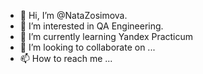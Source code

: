 - 👋 Hi, I’m @NataZosimova.
- 👀 I’m interested in QA Engineering.
- 🌱 I’m currently learning Yandex Practicum
- 💞️ I’m looking to collaborate on ...
- 📫 How to reach me ...

<!---
NataZosimova/NataZosimova is a ✨ special ✨ repository because its `README.md` (this file) appears on your GitHub profile.
You can click the Preview link to take a look at your changes.
--->
